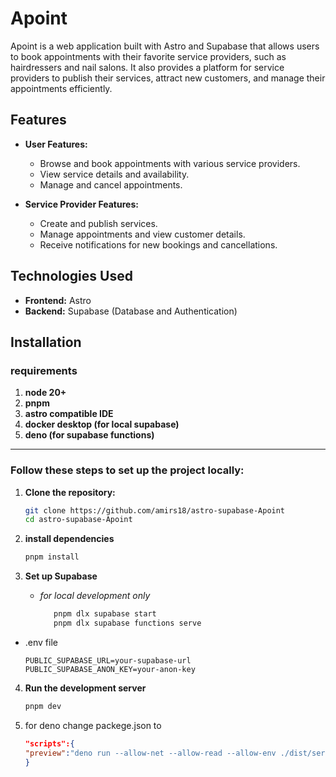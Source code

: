# Apoint

Apoint is a web application built with Astro and Supabase that allows users to book appointments with their favorite service providers, such as hairdressers and nail salons. It also provides a platform for service providers to publish their services, attract new customers, and manage their appointments efficiently.

## Features

- **User Features:**

  - Browse and book appointments with various service providers.
  - View service details and availability.
  - Manage and cancel appointments.

- **Service Provider Features:**
  - Create and publish services.
  - Manage appointments and view customer details.
  - Receive notifications for new bookings and cancellations.

## Technologies Used

- **Frontend:** Astro
- **Backend:** Supabase (Database and Authentication)

## Installation

### **requirements**

1. **node 20+**
2. **pnpm**
3. **astro compatible IDE**
4. **docker desktop (for local supabase)**
5. **deno (for supabase functions)**

---

### **Follow these steps to set up the project locally:**

1. **Clone the repository:**

   ```bash
   git clone https://github.com/amirs18/astro-supabase-Apoint
   cd astro-supabase-Apoint
   ```

2. **install dependencies**

   ```bash
   pnpm install
   ```

3. **Set up Supabase**

   - _for local development only_

     ```bash
        pnpm dlx supabase start
        pnpm dlx supabase functions serve
     ```

- .env file

  ```env
  PUBLIC_SUPABASE_URL=your-supabase-url
  PUBLIC_SUPABASE_ANON_KEY=your-anon-key
  ```

4. **Run the development server**

   ```bash
   pnpm dev
   ```

5. for deno change packege.json to
   ```json
   "scripts":{
   "preview":"deno run --allow-net --allow-read --allow-env ./dist/server/entry.mjs"
   }
   ```

